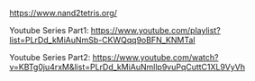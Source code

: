https://www.nand2tetris.org/

Youtube Series Part1:
https://www.youtube.com/playlist?list=PLrDd_kMiAuNmSb-CKWQqq9oBFN_KNMTaI

Youtube Series Part2:
https://www.youtube.com/watch?v=KBTg0ju4rxM&list=PLrDd_kMiAuNmllp9vuPqCuttC1XL9VyVh